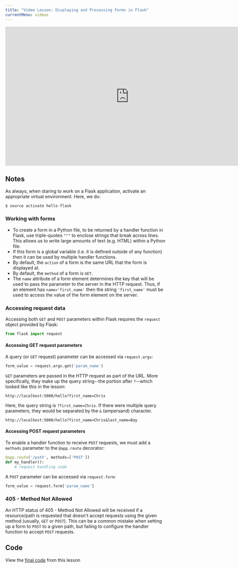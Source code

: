 ```yaml
---
title: "Video Lesson: Displaying and Processing Forms in Flask"
currentMenu: videos
---
```


<div class="youtube-wrapper"><iframe width="776" height="437" src="https://www.youtube-nocookie.com/embed/Tr5IU5CpJho?rel=0" frameborder="0" allowfullscreen></iframe></div>

## Notes

As always, when staring to work on a Flask application, activate an appropriate virtual environment. Here, we do:

```nohighlight
$ source activate hello-flask
```

### Working with forms

- To create a form in a Python file, to be returned by a handler function in Flask, use triple-quotes `"""` to enclose strings that break across lines. This allows us to write large amounts of text (e.g. HTML) within a Python file.
- If this form is a global variable (i.e. it is defined outside of any function) then it can be used by multiple handler functions.
- By default, the `action` of a form is the same URL that the form is displayed at.
- By default, the `method` of a form is `GET`.
- The `name` attribute of a form element determines the key that will be used to pass the parameter to the server in the HTTP request. Thus, if an element has `name='first_name'` then the string `'first_name'` must be used to access the value of the form element on the server.

### Accessing request data

Accessing both `GET` and `POST` parameters within Flask requires the `request` object provided by Flask:

```python
from flask import request
```

#### Accessing GET request parameters

A query (or `GET` request) parameter can be accessed via `request.args`:

```python
form_value = request.args.get('param_name')
```

`GET` parameters are passed in the HTTP request as part of the URL. More specifically, they make up the query string--the portion after `?`--which looked like this in the lesson:

```nohighlight
http://localhost:5000/hello?first_name=Chris
```

Here, the query string is `?first_name=Chris`. If there were multiple query parameters, they would be separated by the `&` (ampersand) character.

```nohighlight
http://localhost:5000/hello?first_name=Chris&last_name=Bay
```

#### Accessing POST request parameters

To enable a handler function to receive `POST` requests, we must add a `methods` parameter to the `@app.route` decorator:

```python
@app.route('/path', methods=['POST'])
def my_handler():
    # request handling code
```

A `POST` parameter can be accessed via `request.form`:

```python
form_value = request.form['param_name']
```

### 405 - Method Not Allowed

An HTTP status of 405 - Method Not Allowed will be received if a resource/path is requested that doesn't accept requests using the given method (usually, `GET` or `POST`). This can be a common mistake when setting up a form to `POST` to a given path, but failing to configure the handler function to accept `POST` requests.

## Code

View the [final code](https://github.com/LaunchCodeEducation/hello-flask/tree/0b248600afdd34648c8b37ec866b0ca54dec9282) from this lesson
